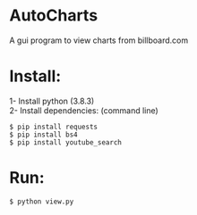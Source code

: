 # AutoCharts

A gui program to view charts from billboard.com

# Install:

1- Install python (3.8.3)  
2- Install dependencies: (command line)
```shell
$ pip install requests  
$ pip install bs4  
$ pip install youtube_search
```
  
# Run:
```shell
$ python view.py
```

